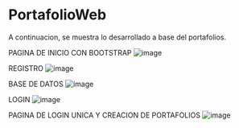 # PortafolioWeb

A continuacion, se muestra lo desarrollado a base del portafolios.

PAGINA DE INICIO CON BOOTSTRAP
![image](https://github.com/ErickVillarroel1722/PortafolioWeb/assets/117743333/f1a7724e-6bb7-4b7e-a49f-1d17ed23e4ca)


REGISTRO
![image](https://github.com/ErickVillarroel1722/PortafolioWeb/assets/117743333/1e0b0b9a-d96a-4a6f-9020-12ab7f1da79b)

BASE DE DATOS
![image](https://github.com/ErickVillarroel1722/PortafolioWeb/assets/117743333/f87d96d8-0d70-4653-94f0-c0bdb4627c4f)

LOGIN 
![image](https://github.com/ErickVillarroel1722/PortafolioWeb/assets/117743333/1337179b-2ac4-4506-a915-e0d9e74f021c)

PAGINA DE LOGIN UNICA Y CREACION DE PORTAFOLIOS
![image](https://github.com/ErickVillarroel1722/PortafolioWeb/assets/117743333/6c342195-4a66-44d6-8225-790b1e02e681)
